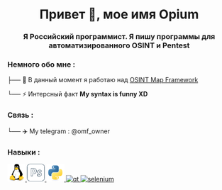<h1 align="center">Привет 👋, мое имя Opium</h1>
<h3 align="center">Я Российский программист. Я пишу программы для автоматизированного OSINT и Pentest </h3>

<h3>Немного обо мне : </h3>

├── 🔭 В данный момент я работаю над [OSINT Map Framework](https://t.me/OsintMapDev)

└── ⚡ Интерсный факт **My syntax is funny XD**

<h3 align="left">Связь : </h3>

└── ✈️ My telegram : @omf_owner

<p align="left">
</p>

<h3 align="left">Навыки : </h3>
<p align="left"> <a href="https://www.linux.org/" target="_blank" rel="noreferrer"> <img src="https://raw.githubusercontent.com/devicons/devicon/master/icons/linux/linux-original.svg" alt="linux" width="40" height="40"/> </a> <a href="https://www.photoshop.com/en" target="_blank" rel="noreferrer"> <img src="https://raw.githubusercontent.com/devicons/devicon/master/icons/photoshop/photoshop-line.svg" alt="photoshop" width="40" height="40"/> </a> <a href="https://www.python.org" target="_blank" rel="noreferrer"> <img src="https://raw.githubusercontent.com/devicons/devicon/master/icons/python/python-original.svg" alt="python" width="40" height="40"/> </a> <a href="https://www.qt.io/" target="_blank" rel="noreferrer"> <img src="https://upload.wikimedia.org/wikipedia/commons/0/0b/Qt_logo_2016.svg" alt="qt" width="40" height="40"/> </a> <a href="https://www.selenium.dev" target="_blank" rel="noreferrer"> <img src="https://raw.githubusercontent.com/detain/svg-logos/780f25886640cef088af994181646db2f6b1a3f8/svg/selenium-logo.svg" alt="selenium" width="40" height="40"/> </a> </p>
